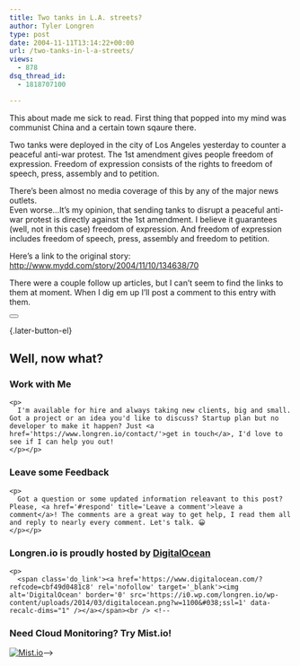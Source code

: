 ```yaml
---
title: Two tanks in L.A. streets?
author: Tyler Longren
type: post
date: 2004-11-11T13:14:22+00:00
url: /two-tanks-in-l-a-streets/
views:
  - 878
dsq_thread_id:
  - 1818707100

---
```

This about made me sick to read. First thing that popped into my mind was communist China and a certain town sqaure there.

Two tanks were deployed in the city of Los Angeles yesterday to counter a peaceful anti-war protest. The 1st amendment gives people freedom of expression. Freedom of expression consists of the rights to freedom of speech, press, assembly and to petition.

There&#8217;s been almost no media coverage of this by any of the major news outlets.  
Even worse&#8230;It&#8217;s my opinion, that sending tanks to disrupt a peaceful anti-war protest is directly against the 1st amendment. I believe it guarantees (well, not in this case) freedom of expression. And freedom of expression includes freedom of speech, press, assembly and freedom to petition.

Here&#8217;s a link to the original story:  
<http://www.mydd.com/story/2004/11/10/134638/70>

There were a couple follow up articles, but I can&#8217;t seem to find the links to them at moment. When I dig em up I&#8217;ll post a comment to this entry with them. 

<div class="wpulike wpulike-default " >
  <div class="wp_ulike_general_class wp_ulike_is_not_liked">
    <button type="button"
					aria-label="Like Button"
					data-ulike-id="1712"
					data-ulike-nonce="fdbb3341da"
					data-ulike-type="likeThis"
					data-ulike-template="wpulike-default"
					data-ulike-display-likers="0"
					data-ulike-disable-pophover="0"
					class="wp_ulike_btn wp_ulike_put_image wp_likethis_1712"></button><span class="count-box"></span>
  </div>
</div>

[][1]{.later-button-el}

<div class='what-next'>
  <h2>
    Well, now what?
  </h2>
  
  <div class='hire'>
    <h3>
      Work with Me
    </h3>
    
    <p>
      I'm available for hire and always taking new clients, big and small. Got a project or an idea you'd like to discuss? Startup plan but no developer to make it happen? Just <a href='https://www.longren.io/contact/'>get in touch</a>, I'd love to see if I can help you out!
    </p></p>
  </div>
  
  <div class='hire'>
    <h3>
      Leave some Feedback
    </h3>
    
    <p>
      Got a question or some updated information releavant to this post? Please, <a href='#respond' title='Leave a comment'>leave a comment</a>! The comments are a great way to get help, I read them all and reply to nearly every comment. Let's talk. 😀
    </p></p>
  </div>
  
  <div class='now-what-bottom-ad'>
    <h3>
      Longren.io is proudly hosted by <a href='https://www.digitalocean.com/?refcode=cbf49d0481c8'>DigitalOcean</a>
    </h3>
    
    <p>
      <span class='do_link'><a href='https://www.digitalocean.com/?refcode=cbf49d0481c8' rel='nofollow' target='_blank'><img alt='DigitalOcean' border='0' src='https://i0.wp.com/longren.io/wp-content/uploads/2014/03/digitalocean.png?w=1100&#038;ssl=1' data-recalc-dims="1" /></a></span><br /> <!--

<h3>Need Cloud Monitoring? Try Mist.io!</h3>

<span class='do_link'><a href='http://mist.io/?ref=tyler' rel='nofollow' target='_blank'><img alt='Mist.io' border='0' src='https://i0.wp.com/longren.io/wp-content/uploads/2014/04/mistio.jpg?w=1100&#038;ssl=1' data-recalc-dims="1"></a></span>--></div> </div>

 [1]: #